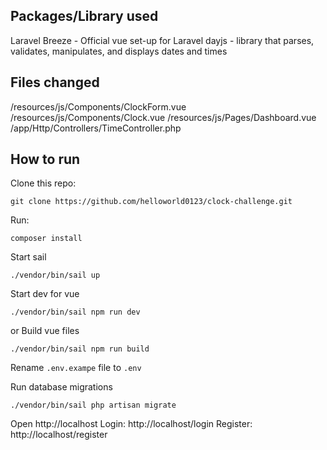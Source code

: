 
  
  

## Packages/Library used

Laravel Breeze - Official vue set-up for Laravel
dayjs - library that parses, validates, manipulates, and displays dates and times

## Files changed

/resources/js/Components/ClockForm.vue
/resources/js/Components/Clock.vue
/resources/js/Pages/Dashboard.vue
/app/Http/Controllers/TimeController.php

  

## How to run
Clone this repo:

    git clone https://github.com/helloworld0123/clock-challenge.git

Run:

    composer install

Start sail

    ./vendor/bin/sail up


Start dev for vue

    ./vendor/bin/sail npm run dev

or Build vue files

    ./vendor/bin/sail npm run build

Rename `.env.exampe` file to `.env`

Run database migrations
    
    ./vendor/bin/sail php artisan migrate

Open http://localhost
Login: http://localhost/login
Register: http://localhost/register
